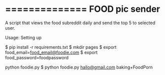 ==============
FOOD pic sender
==============

A script that views the food subreddit daily and send the top 5 to selected user.

Usage:
Setting up

$ pip install -r requirements.txt
$ mkdir pages
$ export food_email=food_email@foodie.com
$ export food_password=foodpassword

python foodie.py <email> <subreddit>
$ python foodie.py hallo@gmail.com baking+FoodPorn
